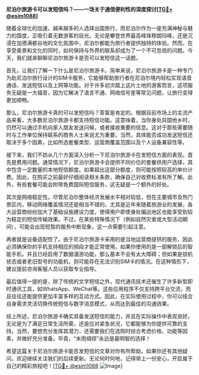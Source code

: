 **尼泊尔旅游卡可以发短信吗？——一场关于通信便利性的深度探讨[[TG💪+ @esim1088](https://t.me/s/esim1088)]**

随着全球化的加速，越来越多的人选择出国旅行，而尼泊尔作为一座充满神秘与魅力的国度，正吸引着无数游客的目光。无论是攀登世界最高峰珠穆朗玛峰，还是沉浸在加德满都谷地的文化氛围中，尼泊尔都能为旅行者提供独特的体验。然而，在享受美景和文化的同时，如何保持与外界的联系却成为了一个不可忽视的问题。今天，我们就来聊聊尼泊尔旅游卡是否可以发短信这一话题。

首先，让我们了解一下什么是尼泊尔旅游卡。简单来说，尼泊尔旅游卡是一种专门为赴尼泊尔旅行设计的SIM卡服务，它能够帮助旅行者在尼泊尔境内轻松实现语音通话、发送短信以及上网等功能。对于许多初次踏上这片土地的游客而言，这项服务无疑是一大福音，因为它解决了语言不通、网络信号差等常见问题，让旅行变得更加顺畅。

那么，尼泊尔旅游卡真的可以发短信吗？答案是肯定的。根据目前市场上的主流产品来看，大多数尼泊尔旅游卡都支持短信功能。这意味着，当你身处异国他乡时，仍然可以通过手机向家人朋友发送问候，或者接收重要的信息。这对于那些需要随时与工作单位保持联系的商务人士来说尤为重要。当然，具体能否成功发送短信还取决于多个因素，比如所选套餐类型、运营商覆盖范围以及个人设备兼容性等。

接下来，我们不妨从几个方面深入分析一下尼泊尔旅游卡在发短信方面的表现。首先是费用问题。通常情况下，尼泊尔旅游卡会提供不同价位的套餐供用户选择，其中包含一定数量的本地短信额度。如果超出这部分额度，则可能按照较高的单价计费。因此，在购买之前最好仔细阅读相关条款，确保自己对收费标准有所了解。此外，有些套餐可能会附带免费国际短信服务，这无疑是一个额外的好处。

其次是网络稳定性。尽管尼泊尔整体经济发展水平相对较低，但在主要城市及热门景区内，移动网络覆盖情况还是相当不错的。尤其是近年来随着旅游业的发展，各大运营商纷纷加大了基础设施建设力度，使得用户即使身处偏远地区也能享受到较为稳定的短信传输效果。不过，在某些特殊情况下（例如自然灾害或大型活动期间），可能会出现短暂的服务中断现象，这一点需要引起注意。

再者就是设备适配性了。由于尼泊尔旅游卡采用的是当地运营商提供的服务，因此必须确保你的手机支持相应的频段才能正常使用。如果你使用的是一部解锁后的智能手机，并且已经启用了数据漫游功能，那么基本不会有太大障碍；但如果是锁机状态或者老旧型号的功能机，则可能存在无法识别SIM卡的情况。在这种情形下，建议提前咨询客服人员以获取专业指导。

最后值得一提的是，除了传统的文字短信之外，现代通讯技术还催生了许多新型即时通讯工具，如WhatsApp、WeChat等。这些应用程序不仅支持跨平台交流，而且往往还能提供更加丰富多样的互动方式。因此，在实际使用过程中，你可以结合自身需求灵活切换传统短信与数字消息模式，从而达到最佳的沟通效果。

综上所述，尼泊尔旅游卡确实具备发送短信的能力，并且在实际操作中表现良好。无论是为了满足日常生活所需，还是应对紧急状况，它都能够为你提供可靠的支持。当然，要想充分发挥其潜力，还需要我们在选购时综合考虑价格、功能等因素，并做好充分准备。毕竟，“未雨绸缪”永远是最明智的选择！

希望这篇关于尼泊尔旅游卡能否发短信的文章对你有所帮助。如果你还有其他疑问，欢迎继续关注我们的后续更新。无论何时何地，记得带上一份安心，开启属于自己的精彩旅程吧！[[TG💪+ @esim1088](https://t.me/s/esim1088) ![Image](https://i.postimg.cc/4NQfJmqS/Snipaste-2025-05-13-00-14-12.png)]